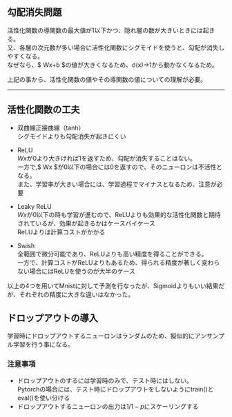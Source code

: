 <h2>勾配消失問題</h2>
活性化関数の導関数の最大値が1以下かつ、隠れ層の数が大きいときには起きる。<br>
又、各層の次元数が多い場合に活性化関数にシグモイドを使うと、勾配が消失しやすくなる。<br>
なぜなら、$ Wx+b $の値が大きくなるため、σ(x)->1から動かなくなるため。<br>

上記の事から、活性化関数の値やその導関数の値についての理解が必要。
<hr>
<h2>活性化関数の工夫</h2>

- 双曲線正接曲線（tanh）
<br>シグモイドよりも勾配消失が起きにくい

- ReLU
<br>$Wx$が0より大きければ1を返すため、勾配が消失することはない。<br>
一方で,$ Wx $が0以下の場合には0を返すので、そのニューロンは不活性となる。<br>
また、学習率が大きい場合には、学習過程でマイナスとなるため、注意が必要

- Leaky ReLU
<br>$Wx$が0以下の時も学習が進むので、ReLUよりも効果的な活性化関数と期待されているが、効果が起きるかはケースバイケース<br>
ReLUよりは計算コストがかかる

- Swish
<br>全範囲で微分可能であり、ReLUよりも高い精度を得ることができる。<br>
一方で、計算コストがReLUよりもあるため、得られる精度が著しく変わらない場合にはReLUを使うのが大半のケース<br>

以上の4つを用いてMnistに対して予測を行なったが、Sigmoidよりもいい結果だが、それぞれの精度に大きな違いはなかった。

<h2>ドロップアウトの導入</h2>
学習時にドロップアウトするニューロンはランダムのため、擬似的にアンサンプル学習を行う事になる。
<h3>注意事項</h3>

- ドロップアウトのするには学習時のみで、テスト時にはしない。<br>
Pytorchの場合には、テスト時にドロップアウトをしないようにtrain()とeval()を使い分ける
- ドロップアウトするニューロンの出力は$1/1-p$にスケーリングする